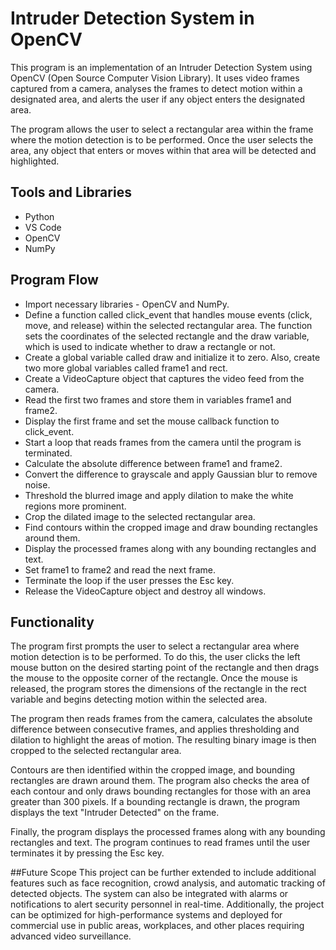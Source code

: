 
# Intruder Detection System in OpenCV

This program is an implementation of an Intruder Detection System using OpenCV (Open Source Computer Vision Library). It uses video frames captured from a camera, analyses the frames to detect motion within a designated area, and alerts the user if any object enters the designated area.

The program allows the user to select a rectangular area within the frame where the motion detection is to be performed. Once the user selects the area, any object that enters or moves within that area will be detected and highlighted.



## Tools and Libraries

- Python
- VS Code
- OpenCV
- NumPy


## Program Flow

- Import necessary libraries - OpenCV and NumPy.
- Define a function called click_event that handles mouse events (click, move, and release) within the selected rectangular area. The function sets the coordinates of the selected rectangle and the draw variable, which is used to indicate whether to draw a rectangle or not.
- Create a global variable called draw and initialize it to zero. Also, create two more global variables called frame1 and rect.
- Create a VideoCapture object that captures the video feed from the camera.
- Read the first two frames and store them in variables frame1 and frame2.
- Display the first frame and set the mouse callback function to click_event.
- Start a loop that reads frames from the camera until the program is terminated.
- Calculate the absolute difference between frame1 and frame2.
- Convert the difference to grayscale and apply Gaussian blur to remove noise.
- Threshold the blurred image and apply dilation to make the white regions more prominent.
- Crop the dilated image to the selected rectangular area.
- Find contours within the cropped image and draw bounding rectangles around them.
- Display the processed frames along with any bounding rectangles and text.
- Set frame1 to frame2 and read the next frame.
- Terminate the loop if the user presses the Esc key.
- Release the VideoCapture object and destroy all windows.


## Functionality

The program first prompts the user to select a rectangular area where motion detection is to be performed. To do this, the user clicks the left mouse button on the desired starting point of the rectangle and then drags the mouse to the opposite corner of the rectangle. Once the mouse is released, the program stores the dimensions of the rectangle in the rect variable and begins detecting motion within the selected area.

The program then reads frames from the camera, calculates the absolute difference between consecutive frames, and applies thresholding and dilation to highlight the areas of motion. The resulting binary image is then cropped to the selected rectangular area.

Contours are then identified within the cropped image, and bounding rectangles are drawn around them. The program also checks the area of each contour and only draws bounding rectangles for those with an area greater than 300 pixels. If a bounding rectangle is drawn, the program displays the text "Intruder Detected" on the frame.

Finally, the program displays the processed frames along with any bounding rectangles and text. The program continues to read frames until the user terminates it by pressing the Esc key.



##Future Scope
This project can be further extended to include additional features such as face recognition, crowd analysis, and automatic tracking of detected objects. The system can also be integrated with alarms or notifications to alert security personnel in real-time. Additionally, the project can be optimized for high-performance systems and deployed for commercial use in public areas, workplaces, and other places requiring advanced video surveillance.

